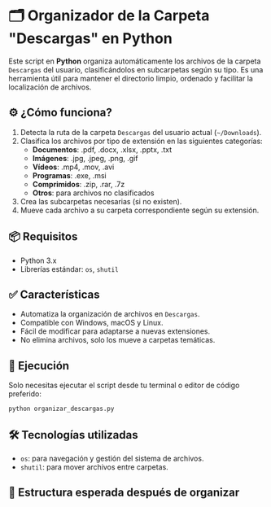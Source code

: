 <h1>🗂️ Organizador de la Carpeta "Descargas" en Python</h1>

<p>
  Este script en <strong>Python</strong> organiza automáticamente los archivos de la carpeta <code>Descargas</code> del usuario, clasificándolos en subcarpetas según su tipo. Es una herramienta útil para mantener el directorio limpio, ordenado y facilitar la localización de archivos.
</p>

<h2>⚙️ ¿Cómo funciona?</h2>
<ol>
  <li>Detecta la ruta de la carpeta <code>Descargas</code> del usuario actual (<code>~/Downloads</code>).</li>
  <li>Clasifica los archivos por tipo de extensión en las siguientes categorías:
    <ul>
      <li><strong>Documentos</strong>: .pdf, .docx, .xlsx, .pptx, .txt</li>
      <li><strong>Imágenes</strong>: .jpg, .jpeg, .png, .gif</li>
      <li><strong>Vídeos</strong>: .mp4, .mov, .avi</li>
      <li><strong>Programas</strong>: .exe, .msi</li>
      <li><strong>Comprimidos</strong>: .zip, .rar, .7z</li>
      <li><strong>Otros</strong>: para archivos no clasificados</li>
    </ul>
  </li>
  <li>Crea las subcarpetas necesarias (si no existen).</li>
  <li>Mueve cada archivo a su carpeta correspondiente según su extensión.</li>
</ol>

<h2>📦 Requisitos</h2>
<ul>
  <li>Python 3.x</li>
  <li>Librerías estándar: <code>os</code>, <code>shutil</code></li>
</ul>

<h2>✅ Características</h2>
<ul>
  <li>Automatiza la organización de archivos en <code>Descargas</code>.</li>
  <li>Compatible con Windows, macOS y Linux.</li>
  <li>Fácil de modificar para adaptarse a nuevas extensiones.</li>
  <li>No elimina archivos, solo los mueve a carpetas temáticas.</li>
</ul>

<h2>🚀 Ejecución</h2>
<p>
  Solo necesitas ejecutar el script desde tu terminal o editor de código preferido:
</p>
<pre><code>python organizar_descargas.py</code></pre>

<h2>🛠 Tecnologías utilizadas</h2>
<ul>
  <li><code>os</code>: para navegación y gestión del sistema de archivos.</li>
  <li><code>shutil</code>: para mover archivos entre carpetas.</li>
</ul>

<h2>📁 Estructura esperada después de organizar</h2
